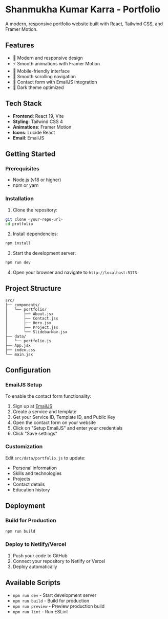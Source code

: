 # Shanmukha Kumar Karra - Portfolio

A modern, responsive portfolio website built with React, Tailwind CSS, and Framer Motion.

## Features

- 🎨 Modern and responsive design
- ⚡ Smooth animations with Framer Motion
- 📱 Mobile-friendly interface
- 🎯 Smooth scrolling navigation
- 📧 Contact form with EmailJS integration
- 🌙 Dark theme optimized

## Tech Stack

- **Frontend**: React 19, Vite
- **Styling**: Tailwind CSS 4
- **Animations**: Framer Motion
- **Icons**: Lucide React
- **Email**: EmailJS

## Getting Started

### Prerequisites

- Node.js (v18 or higher)
- npm or yarn

### Installation

1. Clone the repository:
```bash
git clone <your-repo-url>
cd protfolio
```

2. Install dependencies:
```bash
npm install
```

3. Start the development server:
```bash
npm run dev
```

4. Open your browser and navigate to `http://localhost:5173`

## Project Structure

```
src/
├── components/
│   └── portfolio/
│       ├── About.jsx
│       ├── Contact.jsx
│       ├── Hero.jsx
│       ├── Project.jsx
│       └── SlidebarNav.jsx
├── data/
│   └── portfolio.js
├── App.jsx
├── index.css
└── main.jsx
```

## Configuration

### EmailJS Setup

To enable the contact form functionality:

1. Sign up at [EmailJS](https://www.emailjs.com/)
2. Create a service and template
3. Get your Service ID, Template ID, and Public Key
4. Open the contact form on your website
5. Click on "Setup EmailJS" and enter your credentials
6. Click "Save settings"

### Customization

Edit `src/data/portfolio.js` to update:
- Personal information
- Skills and technologies
- Projects
- Contact details
- Education history

## Deployment

### Build for Production

```bash
npm run build
```

### Deploy to Netlify/Vercel

1. Push your code to GitHub
2. Connect your repository to Netlify or Vercel
3. Deploy automatically

## Available Scripts

- `npm run dev` - Start development server
- `npm run build` - Build for production
- `npm run preview` - Preview production build
- `npm run lint` - Run ESLint







